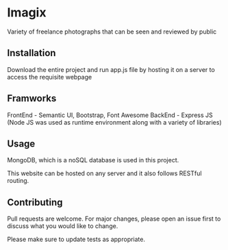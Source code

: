 # Imagix
Variety of freelance photographs that can be seen and reviewed by public


## Installation

Download the entire project and run app.js file by hosting it on a server to access the requisite webpage

## Framworks

FrontEnd - Semantic UI, Bootstrap, Font Awesome
BackEnd - Express JS (Node JS was used as runtime environment along with a variety of libraries)

## Usage

MongoDB, which is a noSQL database is used in this project.

This website can be hosted on any server and it also follows RESTful routing.


## Contributing
Pull requests are welcome. For major changes, please open an issue first to discuss what you would like to change.

Please make sure to update tests as appropriate.

